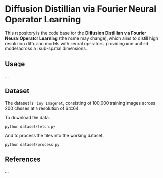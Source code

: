 # Diffusion Distillian via Fourier Neural Operator Learning

This repository is the code base for the **Diffusion Distillian via Fourier Neural Operator Learning** (the name may change), which aims to distill high resolution diffusion models with neural operators, providing one unified model across all sub-spatial dimensions.


## Usage
...





## Dataset
The dataset is `Tiny Imagenet`, consisting of 100,000 training images across 200 classes at a resolution of 64x64.

To download the data.
```
python dataset/fetch.py
```

And to process the files into the working dataset.
```
python dataset/process.py
```


## References
...